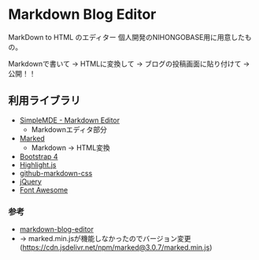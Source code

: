 # Markdown Blog Editor

MarkDown to HTML のエディター
個人開発のNIHONGOBASE用に用意したもの。

Markdownで書いて
→ HTMLに変換して
→ ブログの投稿画面に貼り付けて
→ 公開！！


## 利用ライブラリ

- [SimpleMDE - Markdown Editor](https://github.com/sparksuite/simplemde-markdown-editor)
	- Markdownエディタ部分
- [Marked](https://github.com/markedjs/marked)
	- Markdown → HTML変換
- [Bootstrap 4](https://github.com/twbs/bootstrap)
- [Highlight.js](https://github.com/isagalaev/highlight.js)
- [github-markdown-css](https://github.com/sindresorhus/github-markdown-css)
- [jQuery](https://github.com/jquery/jquery)
- [Font Awesome](https://github.com/FortAwesome/Font-Awesome)


### 参考
- [markdown-blog-editor](https://github.com/yosiakatsuki/markdown-blog-editor)
- → marked.min.jsが機能しなかったのでバージョン変更(https://cdn.jsdelivr.net/npm/marked@3.0.7/marked.min.js)
